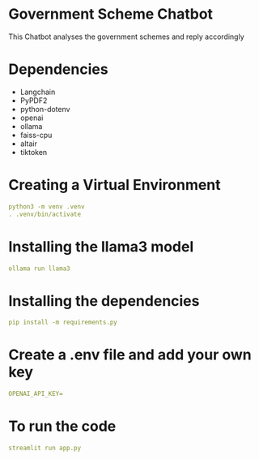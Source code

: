# Government Scheme Chatbot
This Chatbot analyses the government schemes and reply accordingly
# Dependencies
<ul>
<li>Langchain</li>
<li>PyPDF2</li>
<li>python-dotenv</li>
<li>openai</li>
<li>ollama</li>
<li>faiss-cpu</li>
<li>altair</li>
<li>tiktoken</li>
</ul>

# Creating a Virtual Environment
```yaml
python3 -m venv .venv
. .venv/bin/activate
```

# Installing the llama3 model
```yaml
ollama run llama3
```

# Installing the dependencies
```yaml
pip install -m requirements.py
```

# Create a .env file and add your own key
```yaml
OPENAI_API_KEY=
```

# To run the code
```yaml
streamlit run app.py
```
